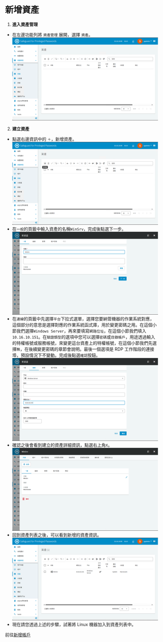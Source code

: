 # 新增資產

1. **進入資產管理**
  - 在左邊功能列將 `資產管理` 展開，選擇 `資產`。
  ![GITHUB](/images/spp/spp_asset/1.png "資產")

2. **建立資產**
  - 點選右邊資訊中的 `＋`，新增資產。
  ![GITHUB](/images/spp/spp_asset/2.png "資新增資產")
  - 在`一般`的頁籤中輸入資產的名稱`WinSrv`，完成後點選下一步。
  ![GITHUB](/images/spp/spp_asset/3.png "輸入資產的名稱")
  - 在`連線`的頁籤中先選擇`平台`下拉式選單，選擇您要納管機器的作業系統對應，這個部分的意思是選擇對應的作業系統函式庫，用於變更密碼之用。在這個小節我們選擇`Windows Server`，再來要填寫`網路位址`，在這個小節我們填入`10.16.10.151`。在`驗證類型`的選項中您可以選擇`密碼`或`目錄帳戶`，用途透過輸入的特權帳號或服務帳號，來變更這台資產上的特權帳號，在這個小節我們先選擇`無`，在後續變更密碼的章節會說明。最後一個選項是 RDP 工作階段的連接埠，預設情況下不變動。完成後點選`確認`按鈕。
  ![GITHUB](/images/spp/spp_asset/4.png "資產新增")
  - 確認之後會看到建立的資產詳細資訊，點選右上角`X`。
  ![GITHUB](/images/spp/spp_asset/5.png "資產詳細資訊")
  - 回到資產列表之後，可以看到新增的資產資訊。
  ![GITHUB](/images/spp/spp_asset/6.png "資產列表")
  - 現在請您透過上述的步驟，試著將 Linux 機器加入到資產列表中。

前往[新增帳戶](/spp_account.md)<br>
